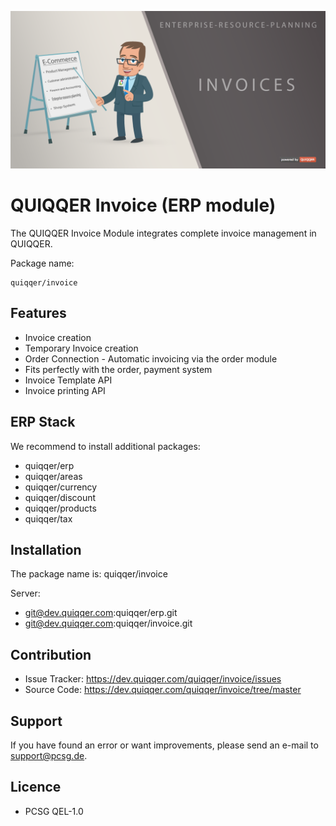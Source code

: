 ![QUIQQER Invoice](bin/images/Readme_EN.png)

QUIQQER Invoice (ERP module)
========

The QUIQQER Invoice Module integrates complete invoice management in QUIQQER.

Package name:

    quiqqer/invoice


Features
------

- Invoice creation
- Temporary Invoice creation
- Order Connection - Automatic invoicing via the order module
- Fits perfectly with the order, payment system
- Invoice Template API
- Invoice printing API

ERP Stack
----

We recommend to install additional packages:

- quiqqer/erp
- quiqqer/areas
- quiqqer/currency
- quiqqer/discount
- quiqqer/products
- quiqqer/tax

Installation
------------

The package name is: quiqqer/invoice

Server:

- git@dev.quiqqer.com:quiqqer/erp.git
- git@dev.quiqqer.com:quiqqer/invoice.git

Contribution
----------

- Issue Tracker: https://dev.quiqqer.com/quiqqer/invoice/issues
- Source Code: https://dev.quiqqer.com/quiqqer/invoice/tree/master


Support
-------

If you have found an error or want improvements, please send an e-mail to support@pcsg.de.


Licence
-------

- PCSG QEL-1.0

